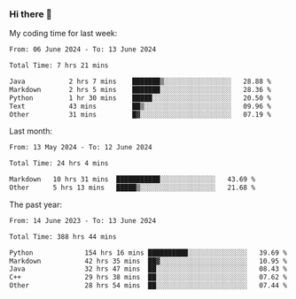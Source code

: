 ### Hi there 👋

My coding time for last week:

<!--START_SECTION:week-->

```txt
From: 06 June 2024 - To: 13 June 2024

Total Time: 7 hrs 21 mins

Java           2 hrs 7 mins    ███████▒░░░░░░░░░░░░░░░░░   28.88 %
Markdown       2 hrs 5 mins    ███████░░░░░░░░░░░░░░░░░░   28.36 %
Python         1 hr 30 mins    █████░░░░░░░░░░░░░░░░░░░░   20.50 %
Text           43 mins         ██▒░░░░░░░░░░░░░░░░░░░░░░   09.96 %
Other          31 mins         █▓░░░░░░░░░░░░░░░░░░░░░░░   07.19 %
```

<!--END_SECTION:week-->

Last month:

<!--START_SECTION:month-->

```txt
From: 13 May 2024 - To: 12 June 2024

Total Time: 24 hrs 4 mins

Markdown   10 hrs 31 mins  ███████████░░░░░░░░░░░░░░   43.69 %
Other      5 hrs 13 mins   █████▒░░░░░░░░░░░░░░░░░░░   21.68 %
```

<!--END_SECTION:month-->

The past year:

<!--START_SECTION:year-->

```txt
From: 14 June 2023 - To: 13 June 2024

Total Time: 388 hrs 44 mins

Python             154 hrs 16 mins ██████████░░░░░░░░░░░░░░░   39.69 %
Markdown           42 hrs 35 mins  ██▓░░░░░░░░░░░░░░░░░░░░░░   10.95 %
Java               32 hrs 47 mins  ██░░░░░░░░░░░░░░░░░░░░░░░   08.43 %
C++                29 hrs 38 mins  ██░░░░░░░░░░░░░░░░░░░░░░░   07.62 %
Other              28 hrs 54 mins  ██░░░░░░░░░░░░░░░░░░░░░░░   07.44 %
```

<!--END_SECTION:year-->
